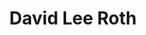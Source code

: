 ---
title: "David Lee Roth"
summary: "David Lee Roth is an American rock singer known for his wild, energetic stage persona. Roth was the original lead vocalist of the hard rock band Van Halen for three stints, from 1974 to 1985, during 1996, and from 2006 to when they disbanded in 2020. He was also known as a successful solo artist, releasing numerous RIAA-certified Gold and Platinum albums. After more than two decades apart, Roth re-joined Van Halen in 2006 for a North American tour that became the highest-grossing in the band's history and one of the highest-grossing of that year. In 2012, Roth and Van Halen released the comeback album A Different Kind of Truth. In 2007, he was inducted into the Rock and Roll Hall of Fame as a member of Van Halen."
image: "david-lee-roth.jpg"
apple_music_artist_url: "https://music.apple.com/gb/artist/david-lee-roth/187035"
wikipedia_url: "https://en.wikipedia.org/wiki/David_Lee_Roth"
---